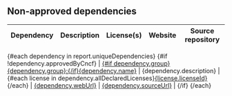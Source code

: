 ## Non-approved dependencies

| Dependency | Description | License(s) | Website | Source repository |
| ---------- | ----------- | ---------- | ------- | ----------------- |
{#each dependency in report.uniqueDependencies}
{#if !dependency.approvedByCncf}
| [{#if dependency.group}{dependency.group}:{/if}{dependency.name}]({dependency.packageUrl}) | {dependency.description} | {#each license in dependency.allDeclaredLicenses}[{license.licenseId}]({license.reference}) {/each} | [{dependency.webUrl}]({dependency.webUrl}) | [{dependency.sourceUrl}]({dependency.sourceUrl}) |
{/if}
{/each}

